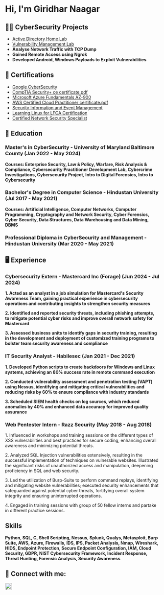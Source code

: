 <h1>Hi, I'm Giridhar Naagar </h1>

<h2>👨‍💻 CyberSecurity Projects </h2>

- [Active Directory Home Lab](https://github.com/GiridharNaagar/Active-Directory-Home-Lab-)
- [Vulnerability Management Lab](https://github.com/GiridharNaagar/Vulnerability-Management-Lab)
- <b> Analyse Network Traffic with TCP Dump </b>
- <b> Gained Remote Access using Ngrok </b>
- <b> Developed Android, Windows Payloads to Exploit Vulnerabilities </b>

<h2> 📃 Certifications </h2>

- [Google CyberSecurity](https://rb.gy/9vn41i) 
- [CompTIA Security+ ce certificate.pdf](https://github.com/user-attachments/files/18287277/CompTIA.Security%2B.ce.certificate.pdf)
- [Microsoft Azure Fundamentals AZ-900](https://rb.gy/g15mwi)
- [AWS Certified Cloud Practitioner certificate.pdf](https://github.com/userattachments/files/18287288/AWS.Certified.Cloud.Practitioner.certificate.pdf)
- [Security Information and Event Management](https://rb.gy/v9jymw)
- [Learning Linux for LFCA Certification](https://rb.gy/cvkyr5)
- [Certified Network Security Specialist](https://rb.gy/2d6ty3)

<h2> 📖 Education </h2>

<h3> Master's in CyberSecurity  - University of Maryland Baltimore County (Jan 2022 - May 2024) </h3> 
     <b> Courses: Enterprise Security, Law & Policy, Warfare, Risk Analysis & Compliance, Cybersecurity Practitioner Development   Lab, Cybercrime Investigations, Cybersecurity Project, Intro to Digital Forensics, Intro to Cybersecurity </b>
   
<h3> Bachelor's Degree in Computer Science - Hindustan University (Jul 2017 - May 2021) </h3> 
     <b> Courses: Artificial Intelligence, Computer Networks, Computer Programming, Cryptography and Network Security, Cyber Forensics, Cyber Security, Data Structures, Data Warehousing and Data Mining, DBMS</b>  
   
<h3> Professional Diploma in CyberSecurity and Management - Hindustan University (Mar 2020 - May 2021) </h3>


<h2> 🖥️ Experience </h2> 

 <h3> Cybersecurity Extern - Mastercard Inc (Forage) (Jun 2024 - Jul 2024) </h3>

   <b> 1. Acted as an analyst in a job simulation for Mastercard's Security Awareness Team, gaining practical experience in cybersecurity operations and contributing insights to strengthen security measures </b> 

   <b> 2. Identified and reported security threats, including phishing attempts, to mitigate potential cyber risks and improve overall network safety for Mastercard </b>

   <b> 3. Assessed business units to identify gaps in security training, resulting in the development and deployment of customized training programs to bolster team security awareness and compliance </b>


 <h3> IT Security Analyst - Habilesec (Jan 2021 - Dec 2021) </h3>

   <b> 1. Developed Python scripts to create backdoors for Windows and Linux systems, achieving an 80% success rate in remote command execution </b> 

   <b> 2. Conducted vulnerability assessment and penetration testing (VAPT) using Nessus, identifying and mitigating critical vulnerabilities and reducing risks by 60% to ensure compliance with industry standards </b>

   <b> 3.  Scheduled SIEM health checks on log sources, which reduced anomalies by 40% and enhanced data accuracy for improved quality assurance </b>


 <h3> Web Pentester Intern - Razz Security (May 2018 - Aug 2018) </h3>
 
   </b> 1. Influenced in workshops and training sessions on the different types of XSS vulnerabilities and best practices for secure coding, enhancing overall awareness and minimizing potential threats.</b> 
 
   </b> 2. Analyzed SQL Injection vulnerabilities extensively, resulting in the successful implementation of techniques on vulnerable websites. Illustrated the significant risks of unauthorized access and manipulation, deepening proficiency in SQL and web security. </b>
   
   </b> 3. Led the utilization of Burp-Suite to perform command replays, identifying and mitigating website vulnerabilities; executed security enhancements that safeguarded against potential cyber threats, fortifying overall system integrity and ensuring uninterrupted operations.</b>
   
   </b> 4. Engaged in training sessions with group of 50 fellow interns and partake in different practice sessions.</b>

<h2> Skills </h2> 
  <b> Python, SQL, C, Shell Scripting, Nessus, Splunk, Qualys, Metasploit, Burp Suite, AWS, Azure, Firewalls, IDS, IPS, Packet Analysis, Nmap, Wireshark, HIDS, Endpoint Protection, Secure Endpoint Configuration, IAM, Cloud Security, GDPR, NIST Cybersecurity Framework, Incident Response, Threat Hunting, Forensic Analysis, Security Awareness </b>

 <h2> 🤳 Connect with me:</h2>

[<img align="left" alt="| LinkedIn" width="22px" src="https://cdn.jsdelivr.net/npm/simple-icons@v3/icons/linkedin.svg" />][linkedin]

[linkedin]: https://www.linkedin.com/in/srinivasgiridharnaagar-tangutur/
